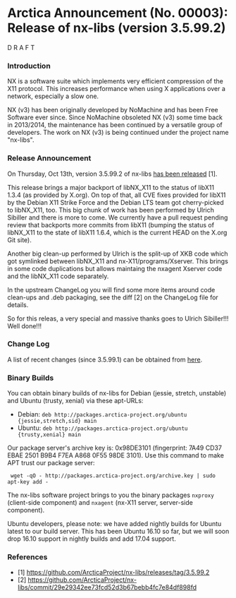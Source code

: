# Arctica Announcement (No. 00003): Release of nx-libs (version 3.5.99.2)

D R A F T

### Introduction

NX is a software suite which implements very efficient compression of the
X11 protocol. This increases performance when using X applications over a
network, especially a slow one.

NX (v3) has been originally developed by NoMachine and has been Free
Software ever since. Since NoMachine obsoleted NX (v3) some time back in
2013/2014, the maintenance has been continued by a versatile group of
developers. The work on NX (v3) is being continued under the project name
"nx-libs".

### Release Announcement

On Thursday, Oct 13th, version 3.5.99.2 of nx-libs [has been released](https://github.com/ArcticaProject/nx-libs/releases/tag/3.5.99.2) [1].

This release brings a major backport of libNX_X11 to the status of libX11 1.3.4 (as provided by X.org). On top of that, all CVE fixes provided for libX11 by the Debian X11 Strike Force and the Debian LTS team got cherry-picked to libNX_X11, too. This big chunk of work has been performed by Ulrich Sibiller and there is more to come. We currently have a pull request pending review that backports more commits from libX11 (bumping the status of libNX_X11 to the state of libX11 1.6.4, which is the current HEAD on the X.org Git site).

Another big clean-up performed by Ulrich is the split-up of XKB code which got symlinked between libNX_X11 and nx-X11/programs/Xserver. This brings in some code duplications but allows maintaing the nxagent Xserver code and the libNX_X11 code separately.

In the upstream ChangeLog you will find some more items around code clean-ups and .deb packaging, see the diff [2] on the ChangeLog file for details. 

So for this releas, a very special and massive thanks goes to Ulrich Sibiller!!! Well done!!!

### Change Log

A list of recent changes (since 3.5.99.1) can be obtained from [here](https://github.com/ArcticaProject/nx-libs/commit/29e29342ee73fcd52d3b67bebb4fc7e84df898fd).

### Binary Builds

You can obtain binary builds of nx-libs for Debian (jessie, stretch, unstable) and Ubuntu (trusty, xenial) via these apt-URLs:

  * Debian: ``deb http://packages.arctica-project.org/ubuntu {jessie,stretch,sid} main``
  * Ubuntu: ``deb http://packages.arctica-project.org/ubuntu {trusty,xenial} main``

Our package server's archive key is: 0x98DE3101 (fingerprint: 7A49 CD37 EBAE 2501 B9B4  F7EA A868 0F55 98DE 3101). Use this command to make APT trust our package server:

     wget -qO - http://packages.arctica-project.org/archive.key | sudo apt-key add -

The nx-libs software project brings to you the binary packages ``nxproxy`` (client-side component) and ``nxagent`` (nx-X11 server, server-side component).

Ubuntu developers, please note: we have added nightly builds for Ubuntu latest to our build server. This has been Ubuntu 16.10 so far, but we will soon drop 16.10 support in nightly builds and add 17.04 support. 

### References

 - [1] https://github.com/ArcticaProject/nx-libs/releases/tag/3.5.99.2
 - [2] https://github.com/ArcticaProject/nx-libs/commit/29e29342ee73fcd52d3b67bebb4fc7e84df898fd
